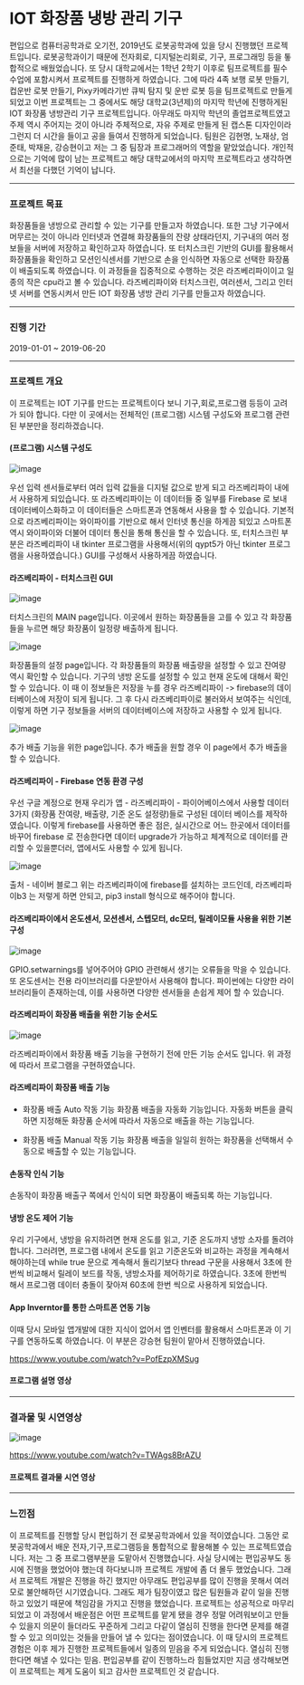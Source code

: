 # IOT 화장품 냉방 관리 기구

 편입으로 컴퓨터공학과로 오기전, 2019년도 로봇공학과에 있을 당시 진행했던 프로젝트입니다. 로봇공학과이기 때문에 전자회로, 디지털논리회로, 기구, 프로그래밍 등을 톻합적으로 배웠었습니다. 또 당시 대학교에서는 1학년 2학기 이후로 팀프로젝트를 필수 수업에 포함시켜서 프로젝트를 진행하게 하였습니다. 그에 따라 4족 보행 로봇 만들기, 컵운반 로봇 만들기, Pixy카메라기반 큐빅 탐지 및 운반 로봇 등을 팀프로젝트로 만들게 되었고 이번 프로젝트는 그 중에서도 해당 대학교(3년제)의 마지막 학년에 진행하게된 IOT 화장품 냉방관리 기구 프로젝트입니다. 아무래도 마지막 학년의 졸업프로젝트였고 주제 역시 주어지는 것이 아니라 주체적으로, 자유 주제로 만들게 된 캡스톤 디자인이라 그런지 더 시간을 들이고 공을 들여서 진행하게 되었습니다. 팀원은 김현명, 노재상, 엄준태, 박재윤, 강승현이고 저는 그 중 팀장과 프로그래머의 역할을 맡았었습니다. 개인적으로는 기억에 많이 남는 프로젝트고 해당 대학교에서의 마지막 프로젝트라고 생각하면서 최선을 다했던 기억이 납니다.

***

### 프로젝트 목표

 화장품들을 냉방으로 관리할 수 있는 기구를 만들고자 하였습니다. 또한 그냥 기구에서 머무르는 것이 아니라 인터넷과 연결해 화장품들의 잔량 상태라던지, 기구내의 여러 정보들을 서버에 저장하고 확인하고자 하였습니다. 또 터치스크린 기반의 GUI를 활용해서 화장품들을 확인하고 모션인식센서를 기반으로 손을 인식하면 자동으로 선택한 화장품이 배출되도록 하였습니다. 이 과정들을 집중적으로 수행하는 것은 라즈베리파이이고 일종의 작은 cpu라고 볼 수 있습니다. 라즈베리파이와 터치스크린, 여러센서, 그리고 인터넷 서버를 연동시켜서 만든 IOT 화장품 냉방 관리 기구를 만들고자 하였습니다.

***

### 진행 기간
2019-01-01 ~ 2019-06-20

***

### 프로젝트 개요

 이 프로젝트는 IOT 기구를 만드는 프로젝트이다 보니 기구,회로,프로그램 등등이 고려가 되야 합니다. 다만 이 곳에서는 전체적인 (프로그램) 시스템 구성도와 프로그램 관련된 부분만을 정리하겠습니다.

#### (프로그램) 시스템 구성도
![image](https://user-images.githubusercontent.com/44837403/116768816-889f4680-aa74-11eb-87b2-4d75c8a1bc03.png)

우선 입력 센서들로부터 여러 입력 값들을 디지털 값으로 받게 되고 라즈베리파이 내에서 사용하게 되있습니다. 또 라즈베리파이는 이 데이터들 중 일부를 Firebase 로 보내 데이터베이스화하고 이 데이터들은 스마트폰과 연동해서 사용을 할 수 있습니다. 기본적으로 라즈베리파이는 와이파이를 기반으로 해서 인터넷 통신을 하게끔 되있고 스마트폰 역시 와이파이와 더불어 데이터 통신을 통해 통신을 할 수 있습니다. 또, 터치스크린 부분은 라즈베리파이 내 tkinter 프로그램을 사용해서(위의 qypt5가 아닌 tkinter 프로그램을 사용하였습니다.) GUI를 구성해서 사용하게끔 하였습니다.

#### 라즈베리파이 - 터치스크린 GUI

![image](https://user-images.githubusercontent.com/44837403/116769554-04e75900-aa78-11eb-8745-b0d4bd0a8851.png)

터치스크린의 MAIN page입니다. 이곳에서 원하는 화장품들을 고를 수 있고 각 화장품들을 누르면 해당 화장품이 일정량 배출하게 됩니다.

![image](https://user-images.githubusercontent.com/44837403/116769555-07e24980-aa78-11eb-8019-2b29d4131c09.png)

화장품들의 설정 page입니다. 각 화장품들의 화장품 배출량을 설정할 수 있고 잔여량 역시 확인할 수 있습니다. 기구의 냉방 온도를 설정할 수 있고 현재 온도에 대해서 확인할 수 있습니다. 이 때 이 정보들은 저장을 누를 경우 라즈베리파이 -> firebase의 데이터베이스에 저장이 되게 됩니다. 그 후 다시 라즈베리파이로 불러와서 보여주는 식인데, 이렇게 하면 기구 정보들을 서버의 데이터베이스에 저장하고 사용할 수 있게 됩니다.

![image](https://user-images.githubusercontent.com/44837403/116769560-0f095780-aa78-11eb-8b32-025cb757cdb7.png)

추가 배출 기능을 위한 page입니다. 추가 배출을 원할 경우 이 page에서 추가 배출을 할 수 있습니다.


#### 라즈베리파이 - Firebase 연동 환경 구성

우선 구글 계정으로 현재 우리가 앱 - 라즈베리파이 - 파이어베이스에서 사용할 데이터
3가지 (화장품 잔여량, 배출량, 기준 온도 설정량)들로 구성된 데이터 베이스를
제작하였습니다. 이렇게 firebase를 사용하면 좋은 점은, 실시간으로 어느 한곳에서 데이터를 바꾸어 firebase 로 전송한다면 데이터 upgrade가 가능하고 체계적으로 데이터를 관리할 수 있을뿐더러, 앱에서도 사용할 수 있게 됩니다.

![image](https://user-images.githubusercontent.com/44837403/116769316-192a5680-aa76-11eb-9283-a50c67701be7.png)


출처 - 네이버 블로그
위는 라즈베리파이에 firebase를 설치하는 코드인데, 라즈베리파이b3 는 저렇게 하면 안되고, pip3 install 형식으로 해주어야 합니다.


#### 라즈베리파이에서 온도센서, 모션센서, 스텝모터, dc모터, 릴레이모듈 사용을 위한 기본 구성
![image](https://user-images.githubusercontent.com/44837403/116769193-4d514780-aa75-11eb-9c17-15150aed7403.png)

 GPIO.setwarnings를 넣어주어야 GPIO 관련해서 생기는 오류들을 막을 수 있습니다.
또 온도센서는 전용 라이브러리를 다운받아서 사용해야 합니다. 파이썬에는 다양한 라이브러리들이 존재하는데, 이를 사용하면 다양한 센서들을 손쉽게 제어 할 수 있습니다.

#### 라즈베리파이 화장품 배출을 위한 기능 순서도

![image](https://user-images.githubusercontent.com/44837403/116769287-e2ecd700-aa75-11eb-904d-9b10a8359e0d.png)

라즈베리파이에서 화장품 배출 기능을 구현하기 전에 만든 기능 순서도 입니다. 위 과정에 따라서 프로그램을 구현하였습니다.


#### 라즈베리파이 화장품 배출 기능

- 화장품 배출 Auto 작동 기능
 화장품 배출을 자동화 기능입니다. 자동화 버튼을 클릭하면 지정해둔 화장품 순서에 따라서 자동으로 배출을 하는 기능입니다.

- 화장품 배출 Manual 작동 기능
화장품 배출을 일일히 원하는 화장품을 선택해서 수동으로 배출할 수 있는 기능입니다.
 
#### 손동작 인식 기능

손동작이 화장품 배출구 쪽에서 인식이 되면 화장품이 배출되록 하는 기능입니다.

#### 냉방 온도 제어 기능

 우리 기구에서, 냉방을 유지하려면 현재 온도를 읽고, 기준 온도까지 냉방 소자를 돌려야합니다.
 그러려면, 프로그램 내에서 온도를 읽고 기준온도와 비교하는 과정을 계속해서 해야하는데 while true 문으로 계속해서 돌리기보다 thread 구문을 사용해서 3초에 한번씩 비교해서 릴레이 보드를 작동, 냉방소자를 제어하기로 하였습니다. 3초에 한번씩 해서 프로그램 데이터 충돌이 잦아져 60초에 한번 씩으로 사용하게 되었습니다.

#### App Inverntor를 통한 스마트폰 연동 기능

이때 당시 모바일 앱개발에 대한 지식이 없어서 앱 인벤터를 활용해서 스마트폰과 이 기구를 연동하도록 하였습니다. 이 부분은 강승현 팀원이 맡아서 진행하였습니다.

https://www.youtube.com/watch?v=PofEzpXMSug

#### 프로그램 설명 영상
***
### 결과물 및 시연영상

![image](https://user-images.githubusercontent.com/44837403/116770053-b3d96400-aa7b-11eb-907a-e9ee162de318.png)

https://www.youtube.com/watch?v=TWAgs8BrAZU

#### 프로젝트 결과물 시연 영상
***
### 느낀점

 이 프로젝트를 진행할 당시 편입하기 전 로봇공학과에서 있을 적이였습니다. 그동안 로봇공학과에서 배운 전자,기구,프로그램등을 통합적으로 활용해볼 수 있는 프로젝트였습니다. 저는 그 중 프로그램부분을 도맡아서 진행했습니다. 사실 당시에는 편입공부도 동시에 진행을 했었어야 했는데 하다보니까 프로젝트 개발에 좀 더 몰두 했었습니다. 그래서 프로젝트 개발은 진행을 하긴 했지만 아무래도 편입공부를 많이 진행을 못해서 여러모로 불안해하던 시기였습니다. 그래도 제가 팀장이였고 많은 팀원들과 같이 일을 진행하고 있었기 때문에 책임감을 가지고 진행을 했었습니다. 프로젝트는 성공적으로 마무리 되었고 이 과정에서 배운점은 어떤 프로젝트를 맡게 됐을 경우 정말 어려워보이고 만들 수 있을지 의문이 들더라도 꾸준하게 그리고 다같이 열심히 진행을 한다면 문제를 해결할 수 있고 의미있는 것들을 만들어 낼 수 있다는 점이였습니다. 이 때 당시의 프로젝트 경험은 이후 제가 진행한 프로젝트들에서 일종의 믿음을 주게 되었습니다. 열심히 진행한다면 해낼 수 있다는 믿음. 편입공부를 같이 진행하느라 힘들었지만 지금 생각해보면 이 프로젝트는 제게 도움이 되고 감사한 프로젝트인 것 같습니다.




